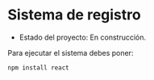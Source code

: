 <h1>Sistema de registro</h1>

- Estado del proyecto: En construcción.

Para ejecutar el sistema debes poner:

```npm install react```
